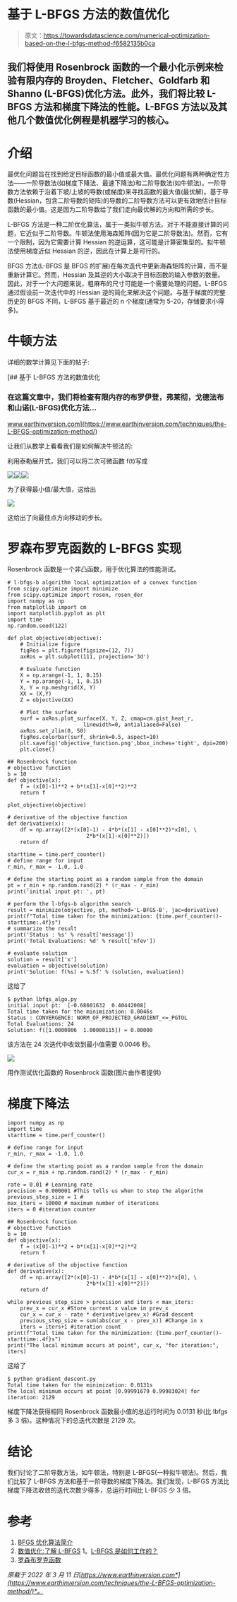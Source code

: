 # 基于 L-BFGS 方法的数值优化

> 原文：<https://towardsdatascience.com/numerical-optimization-based-on-the-l-bfgs-method-f6582135b0ca>

## 我们将使用 Rosenbrock 函数的一个最小化示例来检验有限内存的 Broyden、Fletcher、Goldfarb 和 Shanno (L-BFGS)优化方法。此外，我们将比较 L-BFGS 方法和梯度下降法的性能。L-BFGS 方法以及其他几个数值优化例程是机器学习的核心。

# 介绍

最优化问题旨在找到给定目标函数的最小值或最大值。最优化问题有两种确定性方法——一阶导数法(如梯度下降法、最速下降法)和二阶导数法(如牛顿法)。一阶导数方法依赖于沿着下坡/上坡的导数(或梯度)来寻找函数的最大值(最优解)。基于导数(Hessian，包含二阶导数的矩阵)的导数的二阶导数方法可以更有效地估计目标函数的最小值。这是因为二阶导数给了我们走向最优解的方向和所需的步长。

L-BFGS 方法是一种二阶优化算法，属于一类拟牛顿方法。对于不能直接计算的问题，它近似于二阶导数。牛顿法使用海森矩阵(因为它是二阶导数法)。然而，它有一个限制，因为它需要计算 Hessian 的逆运算，这可能是计算密集型的。拟牛顿法使用梯度近似 Hessian 的逆，因此在计算上是可行的。

BFGS 方法(L-BFGS 是 BFGS 的扩展)在每次迭代中更新海森矩阵的计算，而不是重新计算它。然而，Hessian 及其逆的大小取决于目标函数的输入参数的数量。因此，对于一个大问题来说，粗麻布的尺寸可能是一个需要处理的问题。L-BFGS 通过假设前一次迭代中的 Hessian 逆的简化来解决这个问题。与基于梯度的完整历史的 BFGS 不同，L-BFGS 基于最近的 n 个梯度(通常为 5-20，存储要求小得多)。

# 牛顿方法

详细的数学计算见下面的帖子:

[](https://www.earthinversion.com/techniques/the-L-BFGS-optimization-method/) [## 基于 L-BFGS 方法的数值优化

### 在这篇文章中，我们将检查有限内存的布罗伊登，弗莱彻，戈德法布和山诺(L-BFGS)优化方法…

www.earthinversion.com](https://www.earthinversion.com/techniques/the-L-BFGS-optimization-method/) 

让我们从数学上看看我们是如何解决牛顿法的:

利用泰勒展开式，我们可以将二次可微函数 f(t)写成

![](img/fe1cf7e4397e7135110372e49a3fc32a.png)![](img/5cbf669fbc7226a4648c1137c6e9adb5.png)![](img/e59cd73a3cf1349c737e00555b8b54c8.png)

为了获得最小值/最大值，这给出

![](img/7d4863202d61f03b1300773339997092.png)

这给出了向最佳点方向移动的步长。

# 罗森布罗克函数的 L-BFGS 实现

Rosenbrock 函数是一个非凸函数，用于优化算法的性能测试。

```
# l-bfgs-b algorithm local optimization of a convex function
from scipy.optimize import minimize
from scipy.optimize import rosen, rosen_der
import numpy as np
from matplotlib import cm
import matplotlib.pyplot as plt
import time
np.random.seed(122)

def plot_objective(objective):
    # Initialize figure 
    figRos = plt.figure(figsize=(12, 7))
    axRos = plt.subplot(111, projection='3d')

    # Evaluate function
    X = np.arange(-1, 1, 0.15)
    Y = np.arange(-1, 1, 0.15)
    X, Y = np.meshgrid(X, Y)
    XX = (X,Y)
    Z = objective(XX)

    # Plot the surface
    surf = axRos.plot_surface(X, Y, Z, cmap=cm.gist_heat_r,
                        linewidth=0, antialiased=False)
    axRos.set_zlim(0, 50)
    figRos.colorbar(surf, shrink=0.5, aspect=10)
    plt.savefig('objective_function.png',bbox_inches='tight', dpi=200)
    plt.close()

## Rosenbrock function
# objective function
b = 10
def objective(x):
    f = (x[0]-1)**2 + b*(x[1]-x[0]**2)**2
    return f

plot_objective(objective)

# derivative of the objective function
def derivative(x):
    df = np.array([2*(x[0]-1) - 4*b*(x[1] - x[0]**2)*x[0], \
                         2*b*(x[1]-x[0]**2)])
    return df

starttime = time.perf_counter()
# define range for input
r_min, r_max = -1.0, 1.0

# define the starting point as a random sample from the domain
pt = r_min + np.random.rand(2) * (r_max - r_min)
print('initial input pt: ', pt)

# perform the l-bfgs-b algorithm search
result = minimize(objective, pt, method='L-BFGS-B', jac=derivative)
print(f"Total time taken for the minimization: {time.perf_counter()-starttime:.4f}s")
# summarize the result
print('Status : %s' % result['message'])
print('Total Evaluations: %d' % result['nfev'])

# evaluate solution
solution = result['x']
evaluation = objective(solution)
print('Solution: f(%s) = %.5f' % (solution, evaluation))
```

这给了

```
$ python lbfgs_algo.py 
initial input pt:  [-0.68601632  0.40442008]
Total time taken for the minimization: 0.0046s
Status : CONVERGENCE: NORM_OF_PROJECTED_GRADIENT_<=_PGTOL
Total Evaluations: 24
Solution: f([1.0000006  1.00000115]) = 0.00000
```

该方法在 24 次迭代中收敛到最小值需要 0.0046 秒。

![](img/9c773417c8b9ad74e23ce8b7df1b826b.png)

用作测试优化函数的 Rosenbrock 函数(图片由作者提供)

# 梯度下降法

```
import numpy as np
import time
starttime = time.perf_counter()

# define range for input
r_min, r_max = -1.0, 1.0

# define the starting point as a random sample from the domain
cur_x = r_min + np.random.rand(2) * (r_max - r_min)

rate = 0.01 # Learning rate
precision = 0.000001 #This tells us when to stop the algorithm
previous_step_size = 1 #
max_iters = 10000 # maximum number of iterations
iters = 0 #iteration counter

## Rosenbrock function
# objective function
b = 10
def objective(x):
    f = (x[0]-1)**2 + b*(x[1]-x[0]**2)**2
    return f

# derivative of the objective function
def derivative(x):
    df = np.array([2*(x[0]-1) - 4*b*(x[1] - x[0]**2)*x[0], \
                         2*b*(x[1]-x[0]**2)])
    return df

while previous_step_size > precision and iters < max_iters:
    prev_x = cur_x #Store current x value in prev_x
    cur_x = cur_x - rate * derivative(prev_x) #Grad descent
    previous_step_size = sum(abs(cur_x - prev_x)) #Change in x
    iters = iters+1 #iteration count
print(f"Total time taken for the minimization: {time.perf_counter()-starttime:.4f}s")
print("The local minimum occurs at point", cur_x, "for iteration:", iters)
```

这给了

```
$ python gradient_descent.py 
Total time taken for the minimization: 0.0131s
The local minimum occurs at point [0.99991679 0.99983024] for iteration: 2129
```

梯度下降法获得相同 Rosenbrock 函数最小值的总运行时间为 0.0131 秒(比 lbfgs 多 3 倍)。这种情况下的总迭代次数是 2129 次。

# 结论

我们讨论了二阶导数方法，如牛顿法，特别是 L-BFGS(一种拟牛顿法)。然后，我们比较了 L-BFGS 方法和基于一阶导数的梯度下降法。我们发现，L-BFGS 方法比梯度下降法收敛的迭代次数少得多，总运行时间比 L-BFGS 少 3 倍。

# 参考

1.  [BFGS 优化算法简介](https://machinelearningmastery.com/bfgs-optimization-in-python/)
2.  [数值优化:了解 L-BFGS](https://aria42.com/blog/2014/12/understanding-lbfgs) 1。[L-BFGS 是如何工作的？](https://stats.stackexchange.com/questions/284712/how-does-the-l-bfgs-work)
3.  [罗森布罗克函数](https://en.wikipedia.org/wiki/Rosenbrock_function)

*原载于 2022 年 3 月 11 日*[*https://www.earthinversion.com*](https://www.earthinversion.com/techniques/the-L-BFGS-optimization-method/)*。*